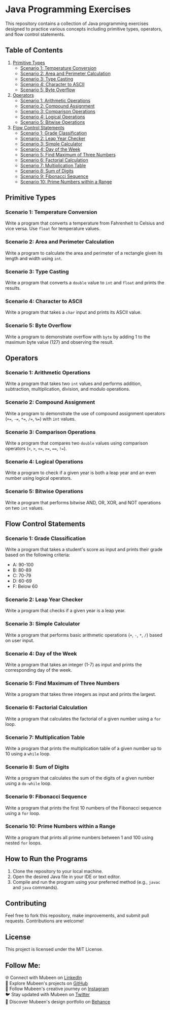 # Java Programming Exercises

This repository contains a collection of Java programming exercises designed to practice various concepts including primitive types, operators, and flow control statements.

## Table of Contents

1. [Primitive Types](#primitive-types)
   - [Scenario 1: Temperature Conversion](#scenario-1-temperature-conversion)
   - [Scenario 2: Area and Perimeter Calculation](#scenario-2-area-and-perimeter-calculation)
   - [Scenario 3: Type Casting](#scenario-3-type-casting)
   - [Scenario 4: Character to ASCII](#scenario-4-character-to-ascii)
   - [Scenario 5: Byte Overflow](#scenario-5-byte-overflow)
2. [Operators](#operators)
   - [Scenario 1: Arithmetic Operations](#scenario-1-arithmetic-operations)
   - [Scenario 2: Compound Assignment](#scenario-2-compound-assignment)
   - [Scenario 3: Comparison Operations](#scenario-3-comparison-operations)
   - [Scenario 4: Logical Operations](#scenario-4-logical-operations)
   - [Scenario 5: Bitwise Operations](#scenario-5-bitwise-operations)
3. [Flow Control Statements](#flow-control-statements)
   - [Scenario 1: Grade Classification](#scenario-1-grade-classification)
   - [Scenario 2: Leap Year Checker](#scenario-2-leap-year-checker)
   - [Scenario 3: Simple Calculator](#scenario-3-simple-calculator)
   - [Scenario 4: Day of the Week](#scenario-4-day-of-the-week)
   - [Scenario 5: Find Maximum of Three Numbers](#scenario-5-find-maximum-of-three-numbers)
   - [Scenario 6: Factorial Calculation](#scenario-6-factorial-calculation)
   - [Scenario 7: Multiplication Table](#scenario-7-multiplication-table)
   - [Scenario 8: Sum of Digits](#scenario-8-sum-of-digits)
   - [Scenario 9: Fibonacci Sequence](#scenario-9-fibonacci-sequence)
   - [Scenario 10: Prime Numbers within a Range](#scenario-10-prime-numbers-within-a-range)

## Primitive Types

### Scenario 1: Temperature Conversion

Write a program that converts a temperature from Fahrenheit to Celsius and vice versa. Use `float` for temperature values.

### Scenario 2: Area and Perimeter Calculation

Write a program to calculate the area and perimeter of a rectangle given its length and width using `int`.

### Scenario 3: Type Casting

Write a program that converts a `double` value to `int` and `float` and prints the results.

### Scenario 4: Character to ASCII

Write a program that takes a `char` input and prints its ASCII value.

### Scenario 5: Byte Overflow

Write a program to demonstrate overflow with `byte` by adding 1 to the maximum byte value (127) and observing the result.

## Operators

### Scenario 1: Arithmetic Operations

Write a program that takes two `int` values and performs addition, subtraction, multiplication, division, and modulo operations.

### Scenario 2: Compound Assignment

Write a program to demonstrate the use of compound assignment operators (`+=`, `-=`, `*=`, `/=`, `%=`) with `int` values.

### Scenario 3: Comparison Operations

Write a program that compares two `double` values using comparison operators (`<`, `>`, `<=`, `>=`, `==`, `!=`).

### Scenario 4: Logical Operations

Write a program to check if a given year is both a leap year and an even number using logical operators.

### Scenario 5: Bitwise Operations

Write a program that performs bitwise AND, OR, XOR, and NOT operations on two `int` values.

## Flow Control Statements

### Scenario 1: Grade Classification

Write a program that takes a student's score as input and prints their grade based on the following criteria:

- A: 90-100
- B: 80-89
- C: 70-79
- D: 60-69
- F: Below 60

### Scenario 2: Leap Year Checker

Write a program that checks if a given year is a leap year.

### Scenario 3: Simple Calculator

Write a program that performs basic arithmetic operations (`+`, `-`, `*`, `/`) based on user input.

### Scenario 4: Day of the Week

Write a program that takes an integer (1-7) as input and prints the corresponding day of the week.

### Scenario 5: Find Maximum of Three Numbers

Write a program that takes three integers as input and prints the largest.

### Scenario 6: Factorial Calculation

Write a program that calculates the factorial of a given number using a `for` loop.

### Scenario 7: Multiplication Table

Write a program that prints the multiplication table of a given number up to 10 using a `while` loop.

### Scenario 8: Sum of Digits

Write a program that calculates the sum of the digits of a given number using a `do-while` loop.

### Scenario 9: Fibonacci Sequence

Write a program that prints the first 10 numbers of the Fibonacci sequence using a `for` loop.

### Scenario 10: Prime Numbers within a Range

Write a program that prints all prime numbers between 1 and 100 using nested `for` loops.

## How to Run the Programs

1. Clone the repository to your local machine.
2. Open the desired Java file in your IDE or text editor.
3. Compile and run the program using your preferred method (e.g., `javac` and `java` commands).

## Contributing

Feel free to fork this repository, make improvements, and submit pull requests. Contributions are welcome!

## License

This project is licensed under the MIT License.

## Follow Me:

🌐 Connect with Mubeen on [LinkedIn](https://www.linkedin.com/in/mubeendeveloper/)<br>
🐙 Explore Mubeen's projects on [GitHub](https://github.com/mubeendev3)<br>
📸 Follow Mubeen's creative journey on [Instagram](https://www.instagram.com/mubeendeveloper/)<br>
🐦 Stay updated with Mubeen on [Twitter](https://twitter.com/mubeendeveloper)<br>
🎨 Discover Mubeen's design portfolio on [Behance](https://www.behance.net/pixuro)<br>
